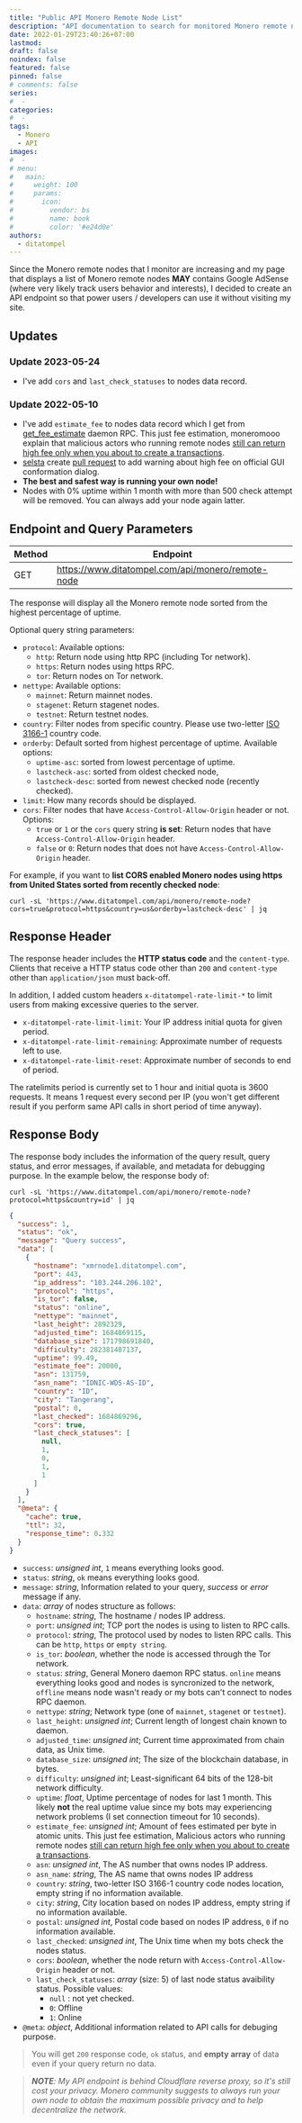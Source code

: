 ```yaml
---
title: "Public API Monero Remote Node List"
description: "API documentation to search for monitored Monero remote nodes on www.ditatompel.com. You can filter based on nettype, countries and more."
date: 2022-01-29T23:40:26+07:00
lastmod:
draft: false
noindex: false
featured: false
pinned: false
# comments: false
series:
#  - 
categories:
#  - 
tags:
  - Monero
  - API
images:
#  - 
# menu:
#   main:
#     weight: 100
#     params:
#       icon:
#         vendor: bs
#         name: book
#         color: '#e24d0e'
authors:
  - ditatompel
---
```


Since the Monero remote nodes that I monitor are increasing and my page that displays a list of Monero remote nodes **MAY** contains Google AdSense (where very likely track users behavior and interests), I decided to create an API endpoint so that power users / developers can use it without visiting my site.

<!--more-->

## Updates

### Update 2023-05-24
- I've add `cors` and `last_check_statuses` to nodes data record.

### Update 2022-05-10
- I've add `estimate_fee` to nodes data record which I get from [get_fee_estimate](https://www.getmonero.org/resources/developer-guides/daemon-rpc.html#get_fee_estimate) daemon RPC. This just fee estimation, moneromooo explain that malicious actors who running remote nodes [still can return high fee only when you about to create a transactions](monero-tx-fee-node.jpg).
- [selsta](https://github.com/selsta) create [pull request](https://github.com/monero-project/monero-gui/pull/3897) to add warning about high fee on official GUI conformation dialog.
- **The best and safest way is running your own node!**
- Nodes with 0% uptime within 1 month with more than 500 check attempt will be removed. You can always add your node again latter.

## Endpoint and Query Parameters
| Method | Endpoint                                          |
| ------ | ------------------------------------------------- |
| GET    | https://www.ditatompel.com/api/monero/remote-node |

The response will display all the Monero remote node sorted from the highest percentage of uptime.

Optional query string parameters:
- `protocol`: Available options:
    - `http`: Return node using http RPC (including Tor network).
    - `https`: Return nodes using https RPC.
    - `tor`: Return nodes on Tor network.
- `nettype`: Available options:
    - `mainnet`: Return mainnet nodes.
    - `stagenet`: Return stagenet nodes.
    - `testnet`: Return testnet nodes.
- `country`: Filter nodes from specific country. Please use two-letter [ISO 3166-1](https://en.wikipedia.org/wiki/ISO_3166-1_alpha-2) country code.
- `orderby`: Default sorted from highest percentage of uptime. Available options:
    - `uptime-asc`: sorted from lowest percentage of uptime.
    - `lastcheck-asc`: sorted from oldest checked node,
    - `lastcheck-desc`: sorted from newest checked node (recently checked).
- `limit`: How many records should be displayed.
- `cors`: Filter nodes that have `Access-Control-Allow-Origin` header or not. Options:
  - `true` or `1` or the `cors` query string **is set**: Return nodes that have `Access-Control-Allow-Origin` header.
  - `false` or `0`: Return nodes that does not have `Access-Control-Allow-Origin` header.

For example, if you want to **list CORS enabled Monero nodes using https from United States sorted from recently checked node**:
```shell
curl -sL 'https://www.ditatompel.com/api/monero/remote-node?cors=true&protocol=https&country=us&orderby=lastcheck-desc' | jq
```

## Response Header
The response header includes the **HTTP status code** and the `content-type`. Clients that receive a HTTP status code other than `200` and `content-type` other than `application/json` must back-off.

In addition, I added custom headers `x-ditatompel-rate-limit-*` to limit users from making excessive queries to the server.

- `x-ditatompel-rate-limit-limit`: Your IP address initial quota for given period.
- `x-ditatompel-rate-limit-remaining`: Approximate number of requests left to use.
- `x-ditatompel-rate-limit-reset`: Approximate number of seconds to end of period.

The ratelimits period is currently set to 1 hour and initial quota is 3600 requests. It means 1 request every second per IP (you won't get different result if you perform same API calls in short period of time anyway).

## Response Body
The response body includes the information of the query result, query status, and error messages, if available, and metadata for debugging purpose. In the example below, the response body of:

```shell
curl -sL 'https://www.ditatompel.com/api/monero/remote-node?protocol=https&country=id' | jq
```

```json
{
  "success": 1,
  "status": "ok",
  "message": "Query success",
  "data": [
    {
      "hostname": "xmrnode1.ditatompel.com",
      "port": 443,
      "ip_address": "103.244.206.102",
      "protocol": "https",
      "is_tor": false,
      "status": "online",
      "nettype": "mainnet",
      "last_height": 2892329,
      "adjusted_time": 1684869115,
      "database_size": 171798691840,
      "difficulty": 282381487137,
      "uptime": 99.49,
      "estimate_fee": 20000,
      "asn": 131759,
      "asn_name": "IDNIC-WDS-AS-ID",
      "country": "ID",
      "city": "Tangerang",
      "postal": 0,
      "last_checked": 1684869296,
      "cors": true,
      "last_check_statuses": [
        null,
        1,
        0,
        1,
        1
      ]
    }
  ],
  "@meta": {
    "cache": true,
    "ttl": 32,
    "response_time": 0.332
  }
}
```

- `success`: *unsigned int*, `1` means everything looks good.
- `status`: *string*, `ok` means everything looks good.
- `message`: *string*, Information related to your query, *success* or *error* message if any.
- `data`:  *array* of nodes structure as follows:
  - `hostname`: *string*, The hostname / nodes IP address.
  - `port`: *unsigned int*; TCP port the nodes is using to listen to RPC calls.
  - `protocol`: *string*, The protocol used by nodes to listen RPC calls. This can be `http`, `https` or `empty string`.
  - `is_tor`: *boolean*, whether the node is accessed through the Tor network.
  - `status`: *string*, General Monero daemon RPC status. `online` means everything looks good and nodes is syncronized to the network, `offline` means node wasn't ready or my bots can't connect to nodes RPC daemon.
  - `nettype`: *string*; Network type (one of `mainnet`, `stagenet` or `testnet`).
  - `last_height`: *unsigned int*; Current length of longest chain known to daemon.
  - `adjusted_time`: *unsigned int*; Current time approximated from chain data, as Unix time.
  - `database_size`: *unsigned int*; The size of the blockchain database, in bytes.
  - `difficulty`: *unsigned int*; Least-significant 64 bits of the 128-bit network difficulty.
  - `uptime`: *float*, Uptime percentage of nodes for last 1 month. This likely **not** the real uptime value since my bots may experiencing network problems (I set connection timeout for 10 seconds).
  - `estimate_fee`: *unsigned int*; Amount of fees estimated per byte in atomic units. This just fee estimation, Malicious actors who running remote nodes [still can return high fee only when you about to create a transactions](monero-tx-fee-node.jpg).
  - `asn`: *unsigned int*, The AS number that owns nodes IP address.
  - `asn_name`: *string*, The AS name that owns nodes IP address
  - `country`: *string*, two-letter ISO 3166-1 country code nodes location, empty string if no information available.
  - `city`: *string*, City location based on nodes IP address, empty string if no information available.
  - `postal`: *unsigned int*, Postal code based on nodes IP address, `0` if no information available.
  - `last_checked`: *unsigned int*, The Unix time when my bots check the nodes status.
  - `cors`: *boolean*, whether the node return with `Access-Control-Allow-Origin` header or not.
  - `last_check_statuses`: *array* (size: 5) of last node status avaibility status. Possible values:
    - `null` : not yet checked.
    - `0`: Offline
    - `1`: Online
- `@meta`: *object*, Additional information related to API calls for debuging purpose.

>  You will get `200` response code, `ok` status, and **empty array** of data even if your query return no data.

> _**NOTE**: My API endpoint is behind Cloudflare reverse proxy, so it's still cost your privacy. Monero community suggests to always run your own node to obtain the maximum possible privacy and to help decentralize the network._

